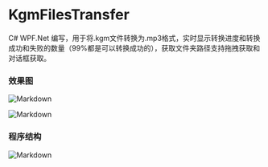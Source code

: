 # KgmFilesTransfer
C# WPF.Net 编写，用于将.kgm文件转换为.mp3格式，实时显示转换进度和转换成功和失败的数量（99%都是可以转换成功的），获取文件夹路径支持拖拽获取和对话框获取。

### 效果图

![Markdown](![Markdown](http://i2.tiimg.com/738513/0177fbcae372ac51.png))

![Markdown](http://i2.tiimg.com/738513/1a99b74d5ac3c862.png)

### 程序结构

![Markdown](http://i2.tiimg.com/738513/76655372f28b71bf.png)
